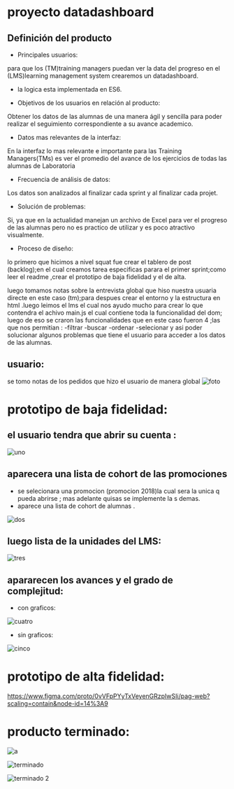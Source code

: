 # proyecto datadashboard

## Definición del producto

- Principales usuarios:

para que los (TM)training managers puedan ver la data del progreso en el (LMS)learning management system crearemos un datadashboard.

- la logica esta implementada en ES6.

- Objetivos de los usuarios en relación al producto:

Obtener los datos de las alumnas de una manera ágil y sencilla para poder realizar el seguimiento correspondiente a su avance academico.

- Datos mas relevantes de la interfaz:

En la interfaz lo mas relevante e importante para las Training Managers(TMs) es ver el promedio del avance de los ejercicios de todas las alumnas de Laboratoria

- Frecuencia de análisis de datos:

Los datos son analizados al finalizar cada sprint y al finalizar cada projet.

- Solución de problemas:

Si, ya que en la actualidad manejan un archivo de Excel para ver el progreso de las alumnas pero no es practico de utilizar y es poco atractivo visualmente.

- Proceso de diseño:

lo primero que hicimos a nivel squat fue crear el tablero de post (backlog);en el cual creamos tarea especificas parara el primer sprint;como leer el readme ,crear el prototipo de baja fidelidad y el de alta.

luego tomamos notas sobre la entrevista global que hiso nuestra usuaria directe en este caso (tm);para despues crear el entorno y la estructura en html .luego leimos el lms el cual nos ayudo mucho para crear lo que contendra el achivo main.js el cual contiene toda la funcionalidad del dom; luego de eso se craron las funcionalidades que en este caso fueron 4 ;las que nos permitian :
-filtrar
-buscar
-ordenar
-selecionar
y asi poder solucionar algunos problemas que tiene el usuario para acceder a los datos de las alumnas.



## usuario:
se tomo notas de los pedidos que hizo el usuario de manera global
![foto](https://scontent-scl1-1.xx.fbcdn.net/v/t1.15752-9/35348807_1664476943605784_6856292960187711488_n.png?_nc_cat=0&oh=4be724a14d53b7148f5282a7965c6975&oe=5BC1A879)

# prototipo de baja fidelidad:
## el usuario tendra que abrir su cuenta :

![uno](https://scontent-scl1-1.xx.fbcdn.net/v/t1.15752-9/35265650_1664436620276483_8029700329220079616_n.jpg?_nc_cat=0&oh=e88cccba2efd8c14d9f8100371b3dc83&oe=5BAD4CD3)

## aparecera una lista de cohort de las promociones
- se selecionara una promocion (promocion 2018)la cual sera la unica q pueda abrirse ; mas adelante quisas se implemente la s demas.
- aparece una lista de cohort de alumnas .

![dos](https://scontent-scl1-1.xx.fbcdn.net/v/t1.15752-9/35416132_1664443180275827_6780019348942618624_n.jpg?_nc_cat=0&oh=4954683e01d9dbecf07717382d05f496&oe=5BA1E1B6)

## luego lista de la unidades del LMS:

![tres](https://scontent-scl1-1.xx.fbcdn.net/v/t1.15752-9/35242218_1664433620276783_2480529628473589760_n.jpg?_nc_cat=0&oh=b802803d0eccbb0db5cea720de3f3337&oe=5BB413D7) 

## apararecen los avances y el grado de complejitud:

 - con graficos:
 
![cuatro](https://scontent-scl1-1.xx.fbcdn.net/v/t1.15752-9/35264717_1664431973610281_4178843217246027776_n.jpg?_nc_cat=0&oh=f768c98fcd0e283e365b2fef1eeb0a6c&oe=5BBF7191)

 - sin graficos:

![cinco](https://scontent-scl1-1.xx.fbcdn.net/v/t1.15752-9/35362256_1664441916942620_6630528549734318080_n.jpg?_nc_cat=0&oh=15c9ecca0e47f44974d92faaf3ed7b32&oe=5BAFA2B3)

# prototipo de alta fidelidad:

https://www.figma.com/proto/0vVFpPYyTxVeyenGRzpIwSIi/pag-web?scaling=contain&node-id=14%3A9

# producto terminado:

![a](https://scontent-scl1-1.xx.fbcdn.net/v/t1.15752-9/37582411_1719226011464210_7163442538429284352_n.png?_nc_cat=0&oh=151d5b51d4cbcd4896683f79ac39a50b&oe=5BDC315F)

![terminado](https://scontent-scl1-1.xx.fbcdn.net/v/t1.15752-9/37570528_1719217478131730_8464684111468953600_n.png?_nc_cat=0&oh=c5ae9967898e65feb3f2510582656fda&oe=5BE58F7F)



![terminado 2](https://scontent-scl1-1.xx.fbcdn.net/v/t1.15752-9/37511926_1719218254798319_7291765105987944448_n.png?_nc_cat=0&oh=dee8d8eea163dc9cbdaa29b86ad1a3a9&oe=5BE23AD0)



